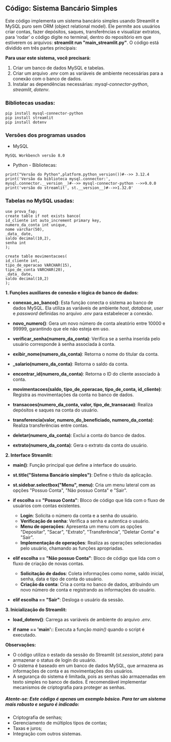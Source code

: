 ## Código: Sistema Bancário Simples 

Este código implementa um sistema bancário simples usando Streamlit e MySQL puro sem ORM (object relational model). Ele permite aos usuários criar contas, fazer depósitos, saques, transferências e visualizar extratos, para 'rodar' o código digite no terminal, dentro do repositório em que estiverem os arquivos: **streamlit run "main_streamlit.py"**. O código está dividido em três partes principais:

**Para usar este sistema, você precisará:**

1. Criar um banco de dados MySQL e tabelas.
2. Criar um arquivo *.env* com as variáveis de ambiente necessárias para a conexão com o banco de dados.
3. Instalar as dependências necessárias: *mysql-connector-python*, *streamlit*, *dotenv*.

### Bibliotecas usadas:

 
 ```
pip install mysql-connector-python
pip install streamlit
pip install dotenv
 ```
### Versões dos programas usados
 - MySQL
```
MySQL Workbench versão 8.0
```
 - Python - Bibliotecas:
```
print("Versão do Python",platform.python_version())#-->> 3.12.4
print('Versão da biblioteca mysql.connector:', mysql.connector.__version__)#-->> mysql-connector-python -->>9.0.0
print('versão do streamlit', st.__version__)#-->>1.32.0'
```

### Tabelas no MySQL usadas:


```
use prova_fap;
create table if not exists banco(
id_cliente int auto_increment primary key,
numero_da_conta int unique,
nome varchar(50),
_data_ date,
saldo decimal(10,2),
senha int 
);

create table movimentacoes(
id_cliente int,
tipo_de_operacao VARCHAR(15),
tipo_de_conta VARCHAR(20),
_data_ date,
saldo decimal(10,2)
);

```

**1. Funções auxiliares de conexão e lógica de banco de dados:**

-  **conexao_ao_banco()**: Esta função conecta o sistema ao banco de dados MySQL. Ela utiliza as variáveis de ambiente *host*, *database*, *user* e *password* definidas no arquivo *.env* para estabelecer a conexão.

- **novo_numero()**: Gera um novo número de conta aleatório entre 10000 e 99999, garantindo que ele não esteja em uso.

* **verificar_senha(numero_da_conta)**: Verifica se a senha inserida pelo usuário corresponde à senha associada à conta.

-  **exibir_nome(numero_da_conta)**: Retorna o nome do titular da conta.

- **_salario(numero_da_conta)**: Retorna o saldo da conta.

- **encontrar_id(numero_da_conta)**: Retorna o ID do cliente associado à conta.

- **movimentacoes(saldo, tipo_de_operacao, tipo_de_conta, id_cliente)**: Registra as movimentações da conta no banco de dados.

-  **transacoes(numero_da_conta, valor, tipo_de_transacao)**: Realiza depósitos e saques na conta do usuário.

- **transferencia(valor, numero_do_beneficiado, numero_da_conta)**: Realiza transferências entre contas.

- **deletar(numero_da_conta)**: Exclui a conta do banco de dados.

- **extrato(numero_da_conta)**: Gera o extrato da conta do usuário.

**2. Interface Streamlit:**

- **main()**: Função principal que define a interface do usuário.

- **st.title("Sistema Bancário simples")**: Define o título da aplicação.

- **st.sidebar.selectbox("Menu", menu)**: Cria um menu lateral com as opções "Possuo Conta", "Não possuo Conta" e "Sair".

- **if escolha == "Possuo Conta"**: Bloco de código que lida com o fluxo de usuários com contas existentes.

    - **Login**: Solicita o número da conta e a senha do usuário.
    - **Verificação de senha**: Verifica a senha e autentica o usuário.
    - **Menu de operações**: Apresenta um menu com as opções "Depositar", "Sacar", "Extrato", "Transferência", "Deletar Conta" e "Sair".
    - **Implementação de operações**: Realiza as operações selecionadas pelo usuário, chamando as funções apropriadas.

- **elif escolha == "Não possuo Conta"**: Bloco de código que lida com o fluxo de criação de novas contas.

    - **Solicitação de dados**: Coleta informações como nome, saldo inicial, senha, data e tipo de conta do usuário.
    - **Criação da conta**: Cria a conta no banco de dados, atribuindo um novo número de conta e registrando as informações do usuário.
    

- **elif escolha == "Sair"**: Desloga o usuário da sessão.

**3. Inicialização do Streamlit:**

- **load_dotenv()**: Carrega as variáveis de ambiente do arquivo *.env*.

- **if __name__ == '__main__':**: Executa a função *main()* quando o script é executado.

**Observações:**

* O código utiliza o estado da sessão do Streamlit (*st.session_state*) para armazenar o status de login do usuário.
* O sistema é baseado em um banco de dados MySQL, que armazena as informações de conta e as movimentações dos usuários.
* A segurança do sistema é limitada, pois as senhas são armazenadas em texto simples no banco de dados. É recomendável implementar mecanismos de criptografia para proteger as senhas.



##### Atente-se: Este código é apenas um exemplo básico. Para ter um sistema mais robusto e seguro é indicado:

* Criptografia de senhas;
* Gerenciamento de múltiplos tipos de contas;
* Taxas e juros;
* Integração com outros sistemas.




